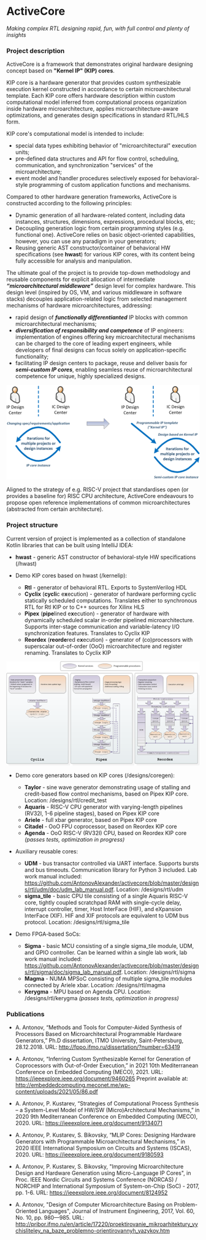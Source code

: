 # ActiveCore
*Making complex RTL designing rapid, fun, with full control and plenty of insights*

### Project description

ActiveCore is a framework that demonstrates original hardware designing concept based on **"Kernel IP" (KIP) cores**.

KIP core is a hardware generator that provides custom synthesizable execution kernel constructed in accordance to certain microarchitectural template. Each KIP core offers hardware description within custom computational model inferred from computational process organization inside hardware microarchitecture, applies microarchitecture-aware optimizations, and generates design specifications in standard RTL/HLS form.

KIP core's computational model is intended to include:
* special data types exhibiting behavior of "microarchitectural" execution units;
* pre-defined data structures and API for flow control, scheduling, communication, and synchronization "services" of the microarchitecture;
* event model and handler procedures selectively exposed for behavioral-style programming of custom application functions and mechanisms.

Compared to other hardware generation frameworks, ActiveCore is constructed according to the following principles:
* Dynamic generation of all hardware-related content, including data instances, structures, dimensions, expressions, procedural blocks, etc;
* Decoupling generation logic from certain programming styles (e.g. functional one). ActiveCore relies on basic object-oriented capabilities, however, you can use any paradigm in your generators;
* Reusing generic AST constructor/container of behavioral HW specifications (see **hwast**) for various KIP cores, with its content being fully accessible for analysis and manipulation.

The ultimate goal of the project is to provide top-down methodology and reusable components for explicit allocation of intermediate ***“microarchitectural middleware”*** design level for complex hardware. This design level (inspired by OS, VM, and various middleware in software stacks) decouples application-related logic from selected management mechanisms of hardware microarchitectures, addressing:
* rapid design of ***functionally differentianted*** IP blocks with common microarchitectural mechanisms;
* ***diversification of responsibility and competence*** of IP engineers: implementation of engines offering key microarchitectural mechanisms can be charged to the core of leading expert engineers, while developers of final designs can focus solely on application-specific functionality;
* facilitating IP design centers to package, reuse and deliver basis for ***semi-custom IP cores***, enabling seamless reuse of microarchitectural competence for unique, highly specialized designs.

![pic_test](kernelip/__img/kernelip_model.png)

Aligned to the strategy of e.g. RISC-V project that standardises open (or provides a baseline for) RISC CPU architecture, ActiveCore endeavours to propose open reference implementations of common microarchitectures (abstracted from certain architecture).

### Project structure

Current version of project is implemented as a collection of standalone Kotlin libraries that can be built using IntelliJ IDEA:

* **hwast** - generic AST constructor of behavioral-style HW specifications (/hwast)

* Demo KIP cores based on hwast (/kernelip):
	* **Rtl** - generator of behavioral RTL. Exports to SystemVerilog HDL
	* **Cyclix** (**cycli**c e**x**ecution) - generator of hardware performing cyclic statically scheduled computations. Translates either to synchronous RTL for Rtl KIP or to C++ sources for Xilinx HLS
	* **Pipex** (**pipe**lined e**x**ecution) - generator of hardware with dynamically scheduled scalar in-order pipelined microarchitecture. Supports inter-stage communication and variable-latency I/O synchronization features. Translates to Cyclix KIP
	* **Reordex** (**reorde**red e**x**ecution) - generator of (co)processors with superscalar out-of-order (OoO) microarchitecture and register renaming. Translates to Cyclix KIP

![pic_test](kernelip/__img/kernelip_overview.png)

* Demo core generators based on KIP cores (/designs/coregen):
	* **Taylor** - sine wave generator demonstrating usage of stalling and credit-based flow control mechanisms, based on Pipex KIP core. Location: /designs/rtl/credit_test
	* **Aquaris** - RISC-V CPU generator with varying-length pipelines (RV32I, 1-6 pipeline stages), based on Pipex KIP core
	* **Ariele** - full xbar generator, based on Pipex KIP core
	* **Citadel** - OoO FPU coprocessor, based on Reordex KIP core
	* **Agenda** - OoO RISC-V (RV32I) CPU, based on Reordex KIP core *(passes tests, optimization in progress)*

* Auxiliary reusable cores:
	* **UDM** - bus transactor controlled via UART interface. Supports bursts and bus timeouts. Communication library for Python 3 included. Lab work manual included: https://github.com/AntonovAlexander/activecore/blob/master/designs/rtl/udm/doc/udm_lab_manual.pdf. Location: /designs/rtl/udm
	* **sigma_tile** - basic CPU tile consisting of a single Aquaris RISC-V core, tightly coupled scratchpad RAM with single-cycle delay, interrupt controller, timer, Host InterFace (HIF), and eXpansion InterFace (XIF). HIF and XIF protocols are equivalent to UDM bus protocol. Location: /designs/rtl/sigma_tile

* Demo FPGA-based SoCs:
	* **Sigma** - basic MCU consisting of a single sigma_tile module, UDM, and GPIO controller. Can be learned within a single lab work, lab work manual included: https://github.com/AntonovAlexander/activecore/blob/master/designs/rtl/sigma/doc/sigma_lab_manual.pdf. Location: /designs/rtl/sigma
	* **Magma** - NUMA MPSoC consisting of multiple sigma_tile modules connected by Ariele xbar. Location: /designs/rtl/magma
	* **Kerygma** - MPU based on Agenda CPU. Location: /designs/rtl/kerygma *(passes tests, optimization in progress)*

### Publications

* A. Antonov, “Methods and Tools for Computer-Aided Synthesis of Processors Based on Microarchitectural Programmable Hardware Generators,” Ph.D dissertation, ITMO University, Saint-Petersburg, 28.12.2018. URL: http://fppo.ifmo.ru/dissertation/?number=63419

* A. Antonov, “Inferring Custom Synthesizable Kernel for Generation of Coprocessors with Out-of-Order Execution,” in 2021 10th Mediterranean Conference on Embedded Computing (MECO), 2021. URL: https://ieeexplore.ieee.org/document/9460265 Preprint available at: http://embeddedcomputing.meconet.me/wp-content/uploads/2021/05/86.pdf

* A. Antonov, P. Kustarev, “Strategies of Computational Process Synthesis – a System-Level Model of HW/SW (Micro)Architectural Mechanisms,” in 2020 9th Mediterranean Conference on Embedded Computing (MECO), 2020. URL: https://ieeexplore.ieee.org/document/9134071

* A. Antonov, P. Kustarev, S. Bikovsky, “MLIP Cores: Designing Hardware Generators with Programmable Microarchitectural Mechanisms,” in 2020 IEEE International Symposium on Circuits and Systems (ISCAS), 2020. URL: https://ieeexplore.ieee.org/document/9180593

* A. Antonov, P. Kustarev, S. Bikovsky, "Improving Microarchitecture Design and Hardware Generation using Micro-Language IP Cores", in Proc. IEEE Nordic Circuits and Systems Conference (NORCAS) / NORCHIP and International Symposium of System-on-Chip (SoC) - 2017, pp. 1-6. URL: https://ieeexplore.ieee.org/document/8124952

* A. Аntonov, "Design of Computer Microarchitecture Basing on Problem-Oriented Languages", Journal of Instrument Engineering, 2017, Vol. 60, No. 10, pp. 980—985. URL: http://pribor.ifmo.ru/en/article/17220/proektirovanie_mikroarhitektury_vychisliteley_na_baze_problemno-orientirovannyh_yazykov.htm
